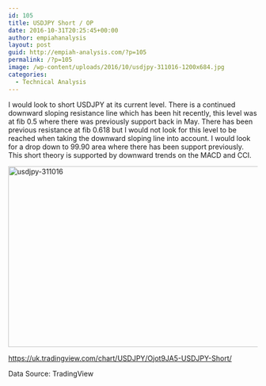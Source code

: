 ```yaml
---
id: 105
title: USDJPY Short / OP
date: 2016-10-31T20:25:45+00:00
author: empiahanalysis
layout: post
guid: http://empiah-analysis.com/?p=105
permalink: /?p=105
image: /wp-content/uploads/2016/10/usdjpy-311016-1200x684.jpg
categories:
  - Technical Analysis
---
```

I would look to short USDJPY at its current level. There is a continued downward sloping resistance line which has been hit recently, this level was at fib 0.5 where there was previously support back in May. There has been previous resistance at fib 0.618 but I would not look for this level to be reached when taking the downward sloping line into account. I would look for a drop down to 99.90 area where there has been support previously. This short theory is supported by downward trends on the MACD and CCI.

<img loading="lazy" class="alignnone size-full wp-image-111" src="https://empiahanalysis.files.wordpress.com/2016/10/usdjpy-311016.jpg?resize=640%2C365" alt="usdjpy-311016" width="640" height="365" srcset="https://i1.wp.com/empiahanalysis.com/wp-content/uploads/2016/10/usdjpy-311016.jpg?w=2551&ssl=1 2551w, https://i1.wp.com/empiahanalysis.com/wp-content/uploads/2016/10/usdjpy-311016.jpg?resize=300%2C171&ssl=1 300w, https://i1.wp.com/empiahanalysis.com/wp-content/uploads/2016/10/usdjpy-311016.jpg?resize=1024%2C584&ssl=1 1024w, https://i1.wp.com/empiahanalysis.com/wp-content/uploads/2016/10/usdjpy-311016.jpg?resize=768%2C438&ssl=1 768w, https://i1.wp.com/empiahanalysis.com/wp-content/uploads/2016/10/usdjpy-311016.jpg?resize=1536%2C876&ssl=1 1536w, https://i1.wp.com/empiahanalysis.com/wp-content/uploads/2016/10/usdjpy-311016.jpg?resize=2048%2C1168&ssl=1 2048w, https://i1.wp.com/empiahanalysis.com/wp-content/uploads/2016/10/usdjpy-311016.jpg?resize=1200%2C684&ssl=1 1200w, https://i1.wp.com/empiahanalysis.com/wp-content/uploads/2016/10/usdjpy-311016.jpg?resize=1980%2C1129&ssl=1 1980w, https://i1.wp.com/empiahanalysis.com/wp-content/uploads/2016/10/usdjpy-311016.jpg?w=1280&ssl=1 1280w, https://i1.wp.com/empiahanalysis.com/wp-content/uploads/2016/10/usdjpy-311016.jpg?w=1920&ssl=1 1920w" sizes="(max-width: 640px) 100vw, 640px" data-recalc-dims="1" /> 

<https://uk.tradingview.com/chart/USDJPY/Ojot9JA5-USDJPY-Short/>

Data Source: TradingView

&nbsp;